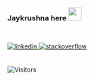 ### Jaykrushna here <img src="https://emojipedia-us.s3.amazonaws.com/source/microsoft-teams/337/waving-hand_1f44b.png" width="30px">

<!--
**Jaykrushna/Jaykrushna** is a ✨ _special_ ✨ repository because its `README.md` (this file) appears on your GitHub profile.

Here are some ideas to get you started:

- 🔭 I’m currently working on ...
- 🌱 I’m currently learning ...
- 👯 I’m looking to collaborate on ...
- 🤔 I’m looking for help with ...
- 💬 Ask me about ...
- 📫 How to reach me: ...
- 😄 Pronouns: ...
- ⚡ Fun fact: ...
-->

##

<br/>

<div align="left">
  
<a href="https://in.linkedin.com/in/jaykrushna-solanki" target="_blank">
<img src=https://img.shields.io/badge/linkedin-%231E77B5.svg?&style=for-the-badge&logo=linkedin&logoColor=white alt=linkedin style="margin-bottom: 5px;" />
</a>
  
  
<a href="https://stackoverflow.com/users/5315421/jaykrushna-solanki?tab=profile" target="_blank">
<img src=https://img.shields.io/badge/stackoverflow-%23F28032.svg?&style=for-the-badge&logo=stackoverflow&logoColor=white alt=stackoverflow style="margin-bottom: 5px;" />
</a> 

</div> 

<br/>

![Visitors](https://komarev.com/ghpvc/?username=Jaykrushna&style=flat-square)
